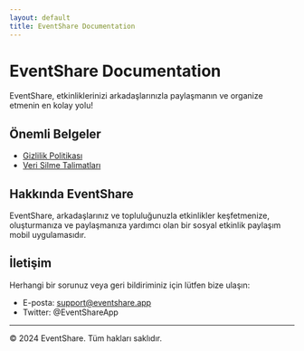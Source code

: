 ```yaml
---
layout: default
title: EventShare Documentation
---
```


# EventShare Documentation

EventShare, etkinliklerinizi arkadaşlarınızla paylaşmanın ve organize etmenin en kolay yolu!

## Önemli Belgeler

- [Gizlilik Politikası](privacy_policy.md)
- [Veri Silme Talimatları](data_deletion.md)

## Hakkında EventShare

EventShare, arkadaşlarınız ve topluluğunuzla etkinlikler keşfetmenize, oluşturmanıza ve paylaşmanıza yardımcı olan bir sosyal etkinlik paylaşım mobil uygulamasıdır.

## İletişim

Herhangi bir sorunuz veya geri bildiriminiz için lütfen bize ulaşın:
- E-posta: support@eventshare.app
- Twitter: @EventShareApp

---
© 2024 EventShare. Tüm hakları saklıdır.
